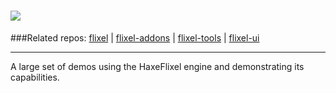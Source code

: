 ![](http://www.haxeflixel.com/sites/haxeflixel.com/files/flixel-demos.png)
=======
###Related repos: [flixel](https://github.com/HaxeFlixel/flixel) | [flixel-addons](https://github.com/HaxeFlixel/flixel-addons) | [flixel-tools](https://github.com/HaxeFlixel/flixel-tools) | [flixel-ui](https://github.com/HaxeFlixel/flixel-ui)
______________________________________________________
A large set of demos using the HaxeFlixel engine and demonstrating its capabilities.